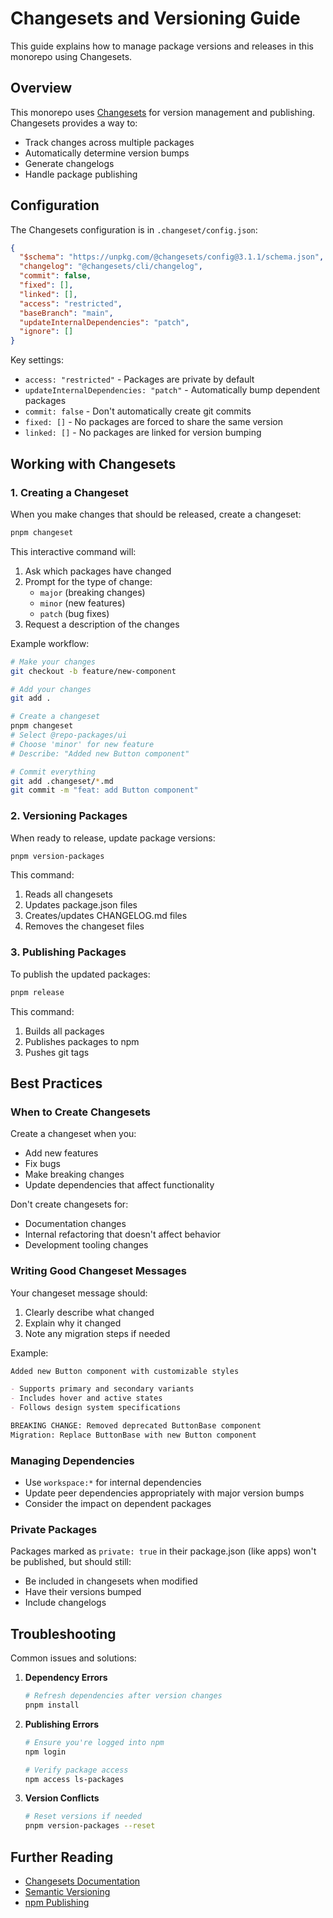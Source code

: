 # Changesets and Versioning Guide

This guide explains how to manage package versions and releases in this monorepo using Changesets.

## Overview

This monorepo uses [Changesets](https://github.com/changesets/changesets) for version management and publishing. Changesets provides a way to:

- Track changes across multiple packages
- Automatically determine version bumps
- Generate changelogs
- Handle package publishing

## Configuration

The Changesets configuration is in `.changeset/config.json`:

```json
{
  "$schema": "https://unpkg.com/@changesets/config@3.1.1/schema.json",
  "changelog": "@changesets/cli/changelog",
  "commit": false,
  "fixed": [],
  "linked": [],
  "access": "restricted",
  "baseBranch": "main",
  "updateInternalDependencies": "patch",
  "ignore": []
}
```

Key settings:

- `access: "restricted"` - Packages are private by default
- `updateInternalDependencies: "patch"` - Automatically bump dependent packages
- `commit: false` - Don't automatically create git commits
- `fixed: []` - No packages are forced to share the same version
- `linked: []` - No packages are linked for version bumping

## Working with Changesets

### 1. Creating a Changeset

When you make changes that should be released, create a changeset:

```bash
pnpm changeset
```

This interactive command will:

1. Ask which packages have changed
2. Prompt for the type of change:
   - `major` (breaking changes)
   - `minor` (new features)
   - `patch` (bug fixes)
3. Request a description of the changes

Example workflow:

```bash
# Make your changes
git checkout -b feature/new-component

# Add your changes
git add .

# Create a changeset
pnpm changeset
# Select @repo-packages/ui
# Choose 'minor' for new feature
# Describe: "Added new Button component"

# Commit everything
git add .changeset/*.md
git commit -m "feat: add Button component"
```

### 2. Versioning Packages

When ready to release, update package versions:

```bash
pnpm version-packages
```

This command:

1. Reads all changesets
2. Updates package.json files
3. Creates/updates CHANGELOG.md files
4. Removes the changeset files

### 3. Publishing Packages

To publish the updated packages:

```bash
pnpm release
```

This command:

1. Builds all packages
2. Publishes packages to npm
3. Pushes git tags

## Best Practices

### When to Create Changesets

Create a changeset when you:

- Add new features
- Fix bugs
- Make breaking changes
- Update dependencies that affect functionality

Don't create changesets for:

- Documentation changes
- Internal refactoring that doesn't affect behavior
- Development tooling changes

### Writing Good Changeset Messages

Your changeset message should:

1. Clearly describe what changed
2. Explain why it changed
3. Note any migration steps if needed

Example:

```md
Added new Button component with customizable styles

- Supports primary and secondary variants
- Includes hover and active states
- Follows design system specifications

BREAKING CHANGE: Removed deprecated ButtonBase component
Migration: Replace ButtonBase with new Button component
```

### Managing Dependencies

- Use `workspace:*` for internal dependencies
- Update peer dependencies appropriately with major version bumps
- Consider the impact on dependent packages

### Private Packages

Packages marked as `private: true` in their package.json (like apps) won't be published, but should still:

- Be included in changesets when modified
- Have their versions bumped
- Include changelogs

## Troubleshooting

Common issues and solutions:

1. **Dependency Errors**

   ```bash
   # Refresh dependencies after version changes
   pnpm install
   ```

2. **Publishing Errors**

   ```bash
   # Ensure you're logged into npm
   npm login
   
   # Verify package access
   npm access ls-packages
   ```

3. **Version Conflicts**

   ```bash
   # Reset versions if needed
   pnpm version-packages --reset
   ```

## Further Reading

- [Changesets Documentation](https://github.com/changesets/changesets/tree/main/docs)
- [Semantic Versioning](https://semver.org/)
- [npm Publishing](https://docs.npmjs.com/packages-and-modules/contributing-packages-to-the-registry)
